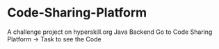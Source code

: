 # Code-Sharing-Platform
A challenge project on hyperskill.org
Java Backend
Go to Code Sharing Platform -> Task to see the Code
